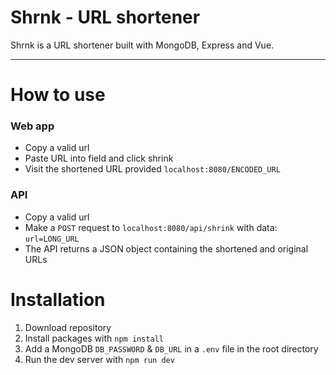 # Shrnk - URL shortener

Shrnk is a URL shortener built with MongoDB, Express and Vue.

---

# How to use

### Web app

- Copy a valid url
- Paste URL into field and click shrink
- Visit the shortened URL provided `localhost:8080/ENCODED_URL`

### API

- Copy a valid url
- Make a `POST` request to `localhost:8080/api/shrink` with data: `url=LONG_URL`
- The API returns a JSON object containing the shortened and original URLs

# Installation

1. Download repository
2. Install packages with `npm install`
3. Add a MongoDB `DB_PASSWORD` & `DB_URL` in a `.env` file in the root directory
4. Run the dev server with `npm run dev`

